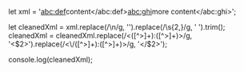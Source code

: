 let xml = '<root><abc:def>content</abc:def><abc:ghi>more content</abc:ghi></root>';

let cleanedXml = xml.replace(/\n/g, '').replace(/\s{2,}/g, ' ').trim();
cleanedXml = cleanedXml.replace(/<([^>]+):([^>]+)>/g, '<$2>').replace(/<\/([^>]+):([^>]+)>/g, '</$2>');

console.log(cleanedXml);
